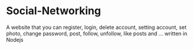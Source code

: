 # Social-Networking

A website that you can register, login, delete account, setting account, set photo, change password, post, follow, unfollow, like posts and ... written in Nodejs
